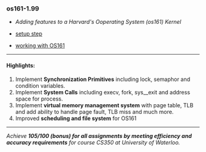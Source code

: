 ### os161-1.99

* _Adding features to a Harvard's Ooperating System (os161) Kernel_

* [setup step](https://www.student.cs.uwaterloo.ca/~cs350/common/Install161NonCS.html)

* [working with OS161](https://github.com/liyifeng94/os161)

---
#### Highlights:

1. Implement **Synchronization Primitives** including lock, semaphor and condition variables.
2. Implement **System Calls** including execv, fork, sys__exit and address space for process.
3. Implement **virtual memory management system** with page table, TLB and add ability to handle page fault, TLB miss and much more.
4. Improved **scheduling and file system** for OS161

---
_Achieve **105/100 (bonus) for all assignments by meeting efficiency and accuracy requirements** for course CS350 at University of Waterloo._
